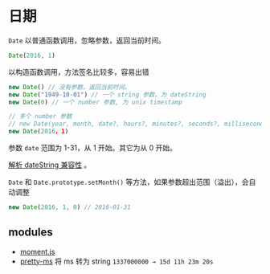 # 日期

`Date` 以普通函数调用，忽略参数，返回当前时间。

```js
Date(2016, 1)
```

以构造函数调用，方法签名比较多，容易出错

```js
new Date() // 没有参数，返回当前时间。
new Date("1949-10-01") // 一个 string 参数，为 dateString
new Date(0) // 一个 number 参数, 为 unix timestamp

// 多个 number 参数
// new Date(year, month, date?, hours?, minutes?, seconds?, milliseconds?)
new Date(2016，1)
```

参数 `date` 范围为 1-31，从 1 开始。其它为从 0 开始。

[解析 dateString 兼容性](http://dygraphs.com/date-formats.html) 。

`Date` 和 `Date.prototype.setMonth()` 等方法，如果参数超出范围（溢出），会自动调整

```js
new Date(2016, 1, 0) // 2016-01-31
```



## modules

- [moment.js](https://momentjs.com/)
- [pretty-ms](https://github.com/sindresorhus/pretty-ms) 将 ms 转为 string `1337000000 → 15d 11h 23m 20s`
